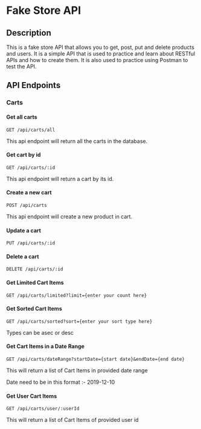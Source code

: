 # Fake Store API
## Description
This is a fake store API that allows you to get, post, put and delete products and users. It is a simple API that is used to practice and learn about RESTful APIs and how to create them. It is also used to practice using Postman to test the API.


## API Endpoints

### Carts

#### Get all carts
```
GET /api/carts/all
```
This api endpoint will return all the carts in the database.

#### Get cart by id
```
GET /api/carts/:id
```
This api endpoint will return a cart by its id.


#### Create a new cart
```
POST /api/carts
```

This api endpoint will create a new product in cart.
#### Update a cart
```
PUT /api/carts/:id
```

#### Delete a cart
```
DELETE /api/carts/:id
```

#### Get Limited Cart Items
```
GET /api/carts/limited?limit={enter your count here}
```

#### Get Sorted Cart Items
```
GET /api/carts/sorted?sort={enter your sort type here}
```
Types can be asec or desc

#### Get Cart Items in a Date Range
```
GET /api/carts/dateRange?startDate={start date}&endDate={end date}
```

This will return a list of Cart Items in provided date range 

Date need to be in this format :- 2019-12-10

#### Get User Cart Items
```
GET /api/carts/user/:userId
```
This will return a list of Cart Items of provided user id


